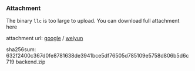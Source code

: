 ### Attachment

The binary `llc` is too large to upload. You can download full attachment here

attachment url: [google](https://drive.google.com/file/d/15DtZXzP5pDEzSz9iFwBQFnvzhlqAoEOq/view?usp=sharing) / [weiyun](https://share.weiyun.com/7LLEIvZC)

sha256sum:
632f2400c367d0fe8781638de3941bce5df76505d785109e5758d806b5d6c719  backend.zip
